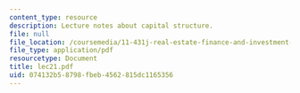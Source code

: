 ```yaml
---
content_type: resource
description: Lecture notes about capital structure.
file: null
file_location: /coursemedia/11-431j-real-estate-finance-and-investment-fall-2006/074132b58798fbeb4562815dc1165356_lec21.pdf
file_type: application/pdf
resourcetype: Document
title: lec21.pdf
uid: 074132b5-8798-fbeb-4562-815dc1165356
---
```

